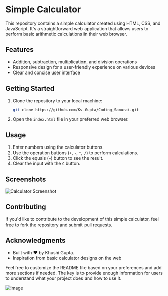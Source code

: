 # Simple Calculator

This repository contains a simple calculator created using HTML, CSS, and JavaScript. It's a straightforward web application that allows users to perform basic arithmetic calculations in their web browser.

## Features

- Addition, subtraction, multiplication, and division operations
- Responsive design for a user-friendly experience on various devices
- Clear and concise user interface

## Getting Started

1. Clone the repository to your local machine:

   ```bash
   git clone https://github.com/Ks-Gupta/Coding_Samurai.git
   ```

2. Open the `index.html` file in your preferred web browser.

## Usage

1. Enter numbers using the calculator buttons.
2. Use the operation buttons (`+`, `-`, `*`, `/`) to perform calculations.
3. Click the equals (`=`) button to see the result.
4. Clear the input with the `C` button.

## Screenshots

![Calculator Screenshot](screenshots/calculator-screenshot.png)

## Contributing

If you'd like to contribute to the development of this simple calculator, feel free to fork the repository and submit pull requests.

## Acknowledgments

- Built with ❤️ by Khushi Gupta.
- Inspiration from basic calculator designs on the web

Feel free to customize the README file based on your preferences and add more sections if needed. The key is to provide enough information for users to understand what your project does and how to use it.

![image](https://github.com/Ks-Gupta/Coding_Samurai/assets/149684823/d5d9c0ed-91e5-4751-ae6c-6ff50218a50b)
